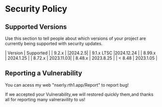 # Security Policy

## Supported Versions

Use this section to tell people about which versions of your project are
currently being supported with security updates.

| Version | Supported  |
| 9.2.x | |2024.2.5|
| 9.1.x LTSC |2024.12.24 |
| 8.99.x | 2024.1.25 |
| 8.72.x | 2023.11.03|
| 8.48.x | 2023.8.25 |
| < 8.48 | 2023.1.05 |

## Reporting a Vulnerability

You can acess my web "nserly.rth1.app/Report" to report bug!

If we accepted your Vulnerability,we will restored quickly them,and thanks all for reporting many valneravility to us!
